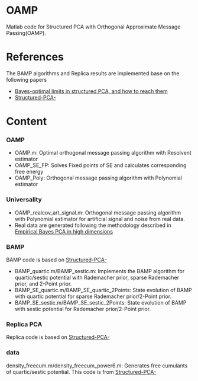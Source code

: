# OAMP
Matlab code for Structured PCA with Orthogonal Approximate Message Passing(OAMP).

# References
The BAMP algorithms and Replica results are implemented base on the following papers
* [Bayes-optimal limits in structured PCA, and how to reach them](https://arxiv.org/pdf/2210.01237)
* [Structured-PCA-](https://github.com/fcamilli95/Structured-PCA-)

# Content
### OAMP 
* OAMP.m: Optimal orthogonal message passing algorithm with Resolvent estimator
* OAMP_SE_FP: Solves Fixed points of SE and calculates corresponding free energy
* OAMP_Poly: Orthogonal message passing algorithm with Polynomial estimator

### Universality
* OAMP_realcov_art_signal.m: Orthogonal message passing algorithm with Polynomial estimator for artificial signal and noise from real data.
* Real data are generated following the methodology described in [Empirical Bayes PCA in high dimensions](https://arxiv.org/abs/2012.11676)

### BAMP
BAMP code is based on [Structured-PCA-](https://github.com/fcamilli95/Structured-PCA-)
* BAMP_quartic.m/BAMP_sestic.m: Implements the BAMP algorithm for quartic/sestic potential with Rademacher prior, sparse Rademacher prior, and 2-Point prior.
* BAMP_SE_quartic.m/BAMP_SE_quartic_2Points: State evolution of BAMP with quartic potential for sparse Rademacher prior/2-Point prior.
* BAMP_SE_sestic.m/BAMP_SE_sestic_2Points: State evolution of BAMP with sestic potential for Rademacher prior/2-Point prior.

### Replica PCA
Replica code is based on [Structured-PCA-](https://github.com/fcamilli95/Structured-PCA-)

### data
density_freecum.m/density_freecum_power6.m: Generates free cumulants of quartic/sestic potential. This code is from [Structured-PCA-](https://github.com/fcamilli95/Structured-PCA-)


